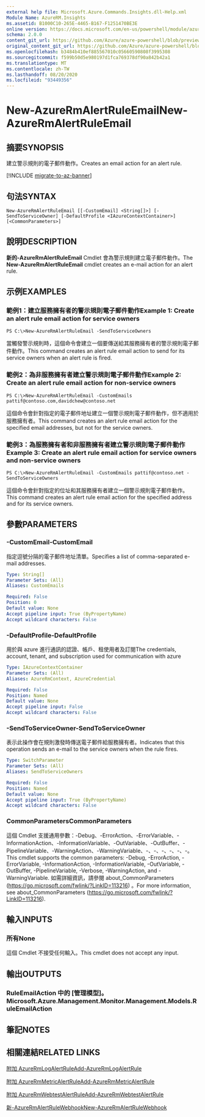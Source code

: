 ```yaml
---
external help file: Microsoft.Azure.Commands.Insights.dll-Help.xml
Module Name: AzureRM.Insights
ms.assetid: B1000C10-265E-4465-B167-F1251470BE3E
online version: https://docs.microsoft.com/en-us/powershell/module/azurerm.insights/new-azurermalertruleemail
schema: 2.0.0
content_git_url: https://github.com/Azure/azure-powershell/blob/preview/src/ResourceManager/Insights/Commands.Insights/help/New-AzureRmAlertRuleEmail.md
original_content_git_url: https://github.com/Azure/azure-powershell/blob/preview/src/ResourceManager/Insights/Commands.Insights/help/New-AzureRmAlertRuleEmail.md
ms.openlocfilehash: b3484b410ef885567010c05660590808f3995308
ms.sourcegitcommit: f599b50d5e980197d1fca769378df90a842b42a1
ms.translationtype: MT
ms.contentlocale: zh-TW
ms.lasthandoff: 08/20/2020
ms.locfileid: "93449356"
---
```

# <span data-ttu-id="e793c-101">New-AzureRmAlertRuleEmail</span><span class="sxs-lookup"><span data-stu-id="e793c-101">New-AzureRmAlertRuleEmail</span></span>

## <span data-ttu-id="e793c-102">摘要</span><span class="sxs-lookup"><span data-stu-id="e793c-102">SYNOPSIS</span></span>
<span data-ttu-id="e793c-103">建立警示規則的電子郵件動作。</span><span class="sxs-lookup"><span data-stu-id="e793c-103">Creates an email action for an alert rule.</span></span>

[!INCLUDE [migrate-to-az-banner](../../includes/migrate-to-az-banner.md)]

## <span data-ttu-id="e793c-104">句法</span><span class="sxs-lookup"><span data-stu-id="e793c-104">SYNTAX</span></span>

```
New-AzureRmAlertRuleEmail [[-CustomEmail] <String[]>] [-SendToServiceOwner] [-DefaultProfile <IAzureContextContainer>] [<CommonParameters>]
```

## <span data-ttu-id="e793c-105">說明</span><span class="sxs-lookup"><span data-stu-id="e793c-105">DESCRIPTION</span></span>
<span data-ttu-id="e793c-106">**新的-AzureRmAlertRuleEmail** Cmdlet 會為警示規則建立電子郵件動作。</span><span class="sxs-lookup"><span data-stu-id="e793c-106">The **New-AzureRmAlertRuleEmail** cmdlet creates an e-mail action for an alert rule.</span></span>

## <span data-ttu-id="e793c-107">示例</span><span class="sxs-lookup"><span data-stu-id="e793c-107">EXAMPLES</span></span>

### <span data-ttu-id="e793c-108">範例1：建立服務擁有者的警示規則電子郵件動作</span><span class="sxs-lookup"><span data-stu-id="e793c-108">Example 1: Create an alert rule email action for service owners</span></span>
```
PS C:\>New-AzureRmAlertRuleEmail -SendToServiceOwners
```

<span data-ttu-id="e793c-109">當觸發警示規則時，這個命令會建立一個要傳送給其服務擁有者的警示規則電子郵件動作。</span><span class="sxs-lookup"><span data-stu-id="e793c-109">This command creates an alert rule email action to send for its service owners when an alert rule is fired.</span></span>

### <span data-ttu-id="e793c-110">範例2：為非服務擁有者建立警示規則電子郵件動作</span><span class="sxs-lookup"><span data-stu-id="e793c-110">Example 2: Create an alert rule email action for non-service owners</span></span>
```
PS C:\>New-AzureRmAlertRuleEmail -CustomEmails pattif@contoso.com,davidchew@contoso.net
```

<span data-ttu-id="e793c-111">這個命令會針對指定的電子郵件地址建立一個警示規則電子郵件動作，但不適用於服務擁有者。</span><span class="sxs-lookup"><span data-stu-id="e793c-111">This command creates an alert rule email action for the specified email addresses, but not for the service owners.</span></span>

### <span data-ttu-id="e793c-112">範例3：為服務擁有者和非服務擁有者建立警示規則電子郵件動作</span><span class="sxs-lookup"><span data-stu-id="e793c-112">Example 3: Create an alert rule email action for service owners and non-service owners</span></span>
```
PS C:\>New-AzureRmAlertRuleEmail -CustomEmails pattif@contoso.net -SendToServiceOwners
```

<span data-ttu-id="e793c-113">這個命令會針對指定的位址和其服務擁有者建立一個警示規則電子郵件動作。</span><span class="sxs-lookup"><span data-stu-id="e793c-113">This command creates an alert rule email action for the specified address and for its service owners.</span></span>

## <span data-ttu-id="e793c-114">參數</span><span class="sxs-lookup"><span data-stu-id="e793c-114">PARAMETERS</span></span>

### <span data-ttu-id="e793c-115">-CustomEmail</span><span class="sxs-lookup"><span data-stu-id="e793c-115">-CustomEmail</span></span>
<span data-ttu-id="e793c-116">指定逗號分隔的電子郵件地址清單。</span><span class="sxs-lookup"><span data-stu-id="e793c-116">Specifies a list of comma-separated e-mail addresses.</span></span>

```yaml
Type: String[]
Parameter Sets: (All)
Aliases: CustomEmails

Required: False
Position: 0
Default value: None
Accept pipeline input: True (ByPropertyName)
Accept wildcard characters: False
```

### <span data-ttu-id="e793c-117">-DefaultProfile</span><span class="sxs-lookup"><span data-stu-id="e793c-117">-DefaultProfile</span></span>
<span data-ttu-id="e793c-118">用於與 azure 進行通訊的認證、帳戶、租使用者及訂閱</span><span class="sxs-lookup"><span data-stu-id="e793c-118">The credentials, account, tenant, and subscription used for communication with azure</span></span>

```yaml
Type: IAzureContextContainer
Parameter Sets: (All)
Aliases: AzureRmContext, AzureCredential

Required: False
Position: Named
Default value: None
Accept pipeline input: False
Accept wildcard characters: False
```

### <span data-ttu-id="e793c-119">-SendToServiceOwner</span><span class="sxs-lookup"><span data-stu-id="e793c-119">-SendToServiceOwner</span></span>
<span data-ttu-id="e793c-120">表示此操作會在規則激發時傳送電子郵件給服務擁有者。</span><span class="sxs-lookup"><span data-stu-id="e793c-120">Indicates that this operation sends an e-mail to the service owners when the rule fires.</span></span>

```yaml
Type: SwitchParameter
Parameter Sets: (All)
Aliases: SendToServiceOwners

Required: False
Position: Named
Default value: None
Accept pipeline input: True (ByPropertyName)
Accept wildcard characters: False
```

### <span data-ttu-id="e793c-121">CommonParameters</span><span class="sxs-lookup"><span data-stu-id="e793c-121">CommonParameters</span></span>
<span data-ttu-id="e793c-122">這個 Cmdlet 支援通用參數：-Debug、-ErrorAction、-ErrorVariable、-InformationAction、-InformationVariable、-OutVariable、-OutBuffer、-PipelineVariable、-WarningAction、-WarningVariable、-、-、-、-、-、-。</span><span class="sxs-lookup"><span data-stu-id="e793c-122">This cmdlet supports the common parameters: -Debug, -ErrorAction, -ErrorVariable, -InformationAction, -InformationVariable, -OutVariable, -OutBuffer, -PipelineVariable, -Verbose, -WarningAction, and -WarningVariable.</span></span> <span data-ttu-id="e793c-123">如需詳細資訊，請參閱 about_CommonParameters (https://go.microsoft.com/fwlink/?LinkID=113216) 。</span><span class="sxs-lookup"><span data-stu-id="e793c-123">For more information, see about_CommonParameters (https://go.microsoft.com/fwlink/?LinkID=113216).</span></span>

## <span data-ttu-id="e793c-124">輸入</span><span class="sxs-lookup"><span data-stu-id="e793c-124">INPUTS</span></span>

### <span data-ttu-id="e793c-125">所有</span><span class="sxs-lookup"><span data-stu-id="e793c-125">None</span></span>
<span data-ttu-id="e793c-126">這個 Cmdlet 不接受任何輸入。</span><span class="sxs-lookup"><span data-stu-id="e793c-126">This cmdlet does not accept any input.</span></span>

## <span data-ttu-id="e793c-127">輸出</span><span class="sxs-lookup"><span data-stu-id="e793c-127">OUTPUTS</span></span>

### <span data-ttu-id="e793c-128">RuleEmailAction 中的 [管理模型]。</span><span class="sxs-lookup"><span data-stu-id="e793c-128">Microsoft.Azure.Management.Monitor.Management.Models.RuleEmailAction</span></span>

## <span data-ttu-id="e793c-129">筆記</span><span class="sxs-lookup"><span data-stu-id="e793c-129">NOTES</span></span>

## <span data-ttu-id="e793c-130">相關連結</span><span class="sxs-lookup"><span data-stu-id="e793c-130">RELATED LINKS</span></span>

[<span data-ttu-id="e793c-131">附加 AzureRmLogAlertRule</span><span class="sxs-lookup"><span data-stu-id="e793c-131">Add-AzureRmLogAlertRule</span></span>](./Add-AzureRmLogAlertRule.md)

[<span data-ttu-id="e793c-132">附加 AzureRmMetricAlertRule</span><span class="sxs-lookup"><span data-stu-id="e793c-132">Add-AzureRmMetricAlertRule</span></span>](./Add-AzureRmMetricAlertRule.md)

[<span data-ttu-id="e793c-133">附加 AzureRmWebtestAlertRule</span><span class="sxs-lookup"><span data-stu-id="e793c-133">Add-AzureRmWebtestAlertRule</span></span>](./Add-AzureRmWebtestAlertRule.md)

[<span data-ttu-id="e793c-134">新-AzureRmAlertRuleWebhook</span><span class="sxs-lookup"><span data-stu-id="e793c-134">New-AzureRmAlertRuleWebhook</span></span>](./New-AzureRmAlertRuleWebhook.md)


